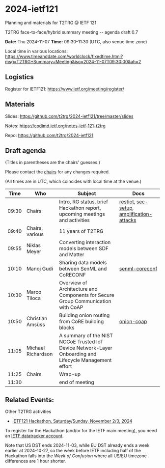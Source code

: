 # 2024-ietf121
Planning and materials for T2TRG @ IETF 121

T2TRG face-to-face/hybrid summary meeting -- agenda draft 0.7

**Date:** Thu 2024-11-07
**Time:** 09:30–11:30 (UTC, also venue time zone)

Local time in various locations: https://www.timeanddate.com/worldclock/fixedtime.html?msg=T2TRG+Summary+Meeting&iso=2024-11-07T09:30:00&ah=2

## Logistics

Register for IETF121: <https://www.ietf.org/meeting/register/>

## Materials

Slides: <https://github.com/t2trg/2024-ietf121/tree/master/slides>

Notes: <https://codimd.ietf.org/notes-ietf-121-t2trg>

Repo: <https://github.com/t2trg/2024-ietf121>

## Draft agenda

(Titles in parentheses are the chairs' guesses.)

Please contact the [chairs][] for any changes required.

(All times are in UTC, which coincides with local time at the venue.)

|  Time | Who                | Subject                                                                                                 | Docs |
|-------|--------------------|---------------------------------------------------------------------------------------------------------|------|
| 09:30 | Chairs             | Intro, RG status, brief Hackathon report, upcoming meetings and activities                              | [restiot][], [sec-setup][], [amplification-attacks][] |
| 09:40 | Chairs, various    | 11 years of T2TRG                                                                                       |      |
| 09:55 | Niklas Meyer       | Converting interaction models between SDF and Matter                                                    |      |
| 10:10 | Manoj Gudi         | Sharing data models between SenML and CoRECONF                                                          | [senml-coreconf][] |
| 10:30 | Marco Tiloca       | Overview of Architecture and Components for Secure Group Communication with CoAP                        |      |
| 10:50 | Christian Amsüss   | Building onion routing from CoRE building blocks                                                        | [onion-coap][] |
| 11:05 | Michael Richardson | A summary of the NIST NCCoE Trusted IoT Device Network-Layer Onboarding and Lifecycle Management effort |      |
| 11:25 | Chairs             | Wrap-up                                                                                                 |      |
| 11:30 |                    | end of meeting                                                                                          |      |

[WISHI]: https://github.com/t2trg/wishi/wiki/Agenda-items
[restiot]: https://tools.ietf.org/html/draft-irtf-t2trg-rest-iot
[chairs]: mailto:t2trg-chairs@irtf.org
[iotschemacg]: https://www.w3.org/community/iotschema/
[W3CWoT]: https://www.w3.org/WoT/
[idevid]: https://tools.ietf.org/html/draft-richardson-t2trg-idevid-considerations-01
[senml-coreconf]: https://www.ietf.org/archive/id/draft-gudi-t2trg-senml-as-coreconf-00.html
[onion-coap]: https://www.ietf.org/archive/id/draft-amsuess-t2trg-onion-coap-02.html
[sec-setup]: https://www.ietf.org/archive/id/draft-irtf-t2trg-security-setup-iot-devices-03.html
[amplification-attacks]: https://www.ietf.org/archive/id/draft-irtf-t2trg-amplification-attacks-03.html

## Related Events:

Other T2TRG activities

* [IETF121 Hackathon, Saturday/Sunday, November 2/3, 2024][Hackathon]

To register for the Hackathon (and/or for the IETF main meeting), you
need an [IETF datatracker account][dt-create].

[dt-create]: https://datatracker.ietf.org/accounts/create/

[Hackathon]: https://www.ietf.org/meeting/hackathons/121-hackathon/
[Hackathon-reg]: https://www.ietf.org/meeting/hackathons/121-hackathon/

Note that US DST ends 2024-11-03, while EU DST already ends a week
earlier at 2024-10-27, so the week before IETF including half of the
Hackathon falls into the *Week of Confusion* where all US/EU timezone
differences are 1 hour shorter.
